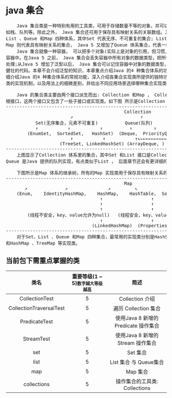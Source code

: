 # java 集合

<pre>
    Java 集合类是一种特别有用的工具类，可用于存储数量不等的对象，并可以实现常用的数据结构，
如栈、队列等。除此之外， Java 集合还可用于保存具有映射关系的关联数组。Java 集合大致可分为Set、
List 、Queue 和Map 四种体系，其中Set 代表无序、不可重复的集合; List 代表有序、重复的集合;而
Map 则代表具有映射关系的集合， Java 5 又增加了Queue 体系集合，代表一种队列集合实现。
    Java 集合就像一种容器， 可以把多个对象(实际上是对象的引用，但习惯上都称对象) "丢进"该
容器中。在Java 5 之前， Java 集合会丢失容器中所有对象的数据类型，把所有对象都当成Object 类型
处理;从Java 5 增加了泛型以后， Java 集合可以记住容器中对象的数据类型，从而可以编写出更简洁、
健壮的代码。本章不会介绍泛型的知识，本章重点介绍Java 的4 种集合体系的功能和用法。本章将详
细介绍Java 的4 种集合体系的常规功能，深入介绍各集合实现类所提供的独特功能，深入分析各实现
类的实现机制，以及用法上的细微差别，并给出不同应用场景选择哪种集合实现类的建议。

    Java 的集合类主要由两个接口派生而出: Collection 和Map ， Collection 和Map 是Java 集合框架的
根接口，这两个接口又包含了一些子接口或实现类。如下图 所示是Collection 接口、子接口及其实现类的继承树。
----------------------------------------------------------------------------------------------
                                            Collection
                        ↗                         ↑                          ↖
           Set(无序集合，元素不可重复)          Queue(队列)              List(有序集合，元素可重复)
           ↑           ↑           ↑          ↑        ↑              ↑      ↑         ↑
        (EnumSet,  SortedSet,   HashSet)  (Deque,  PriorityQueue)     ↑(ArrayList, Vector)
                        ↑           ↑           ↑↖←←←←←←←←←←←←←←←←←   ↑                ↑
                    (TreeSet, LinkedHashSet) (ArrayDeque, )    (LinkedList)         (Stack)
----------------------------------------------------------------------------------------------
    上图显示了Collection 体系里的集合，其中Set 和List 接口是Collection 接口派生的两个子接口，它们分别代表了无序集合和有序集合;
Queue 是Java 提供的队列实现，有点类似于List ， 后面章节还会有更详细的介绍，此处不再赘述。

    下图所示是Map 体系的继承树，所有的Map 实现类用于保存具有映射关系的数据( 也就是前面介绍的关联数组)。
----------------------------------------------------------------------------------------------
                                            Map
       ↗              ↗               ↗         ↖           ↖           ↖
    (Enum,    IdentityHashMap,    HashMap,    HashTable,  SortedMap,  WeakHashMap)
                                   ↑                  ↑         ↑
                                   ↑                  ↑     (TreeMap)
                                   ↑                  ↑
        (线程不安全，key、value允许为null)   (线程安全，key、value不能为null)
                                   ↑                  ↑
                                (LinkedHashMap)  (Properties)
----------------------------------------------------------------------------------------------
    对于Set、List 、Queue 和Map 四种集合，最常用的实现类分别是HashSet、TreeSet 、ArrayList 、ArrayDeque 、LinkedList 
和HashMap 、TreeMap 等实现类。
</pre>

## 当前包下需重点掌握的类
| 类名 | 重要等级(1 ~ 5)<small>数字越大等级越高</small> | 简述 |
|:----:|:----:|:----:|
| CollectionTest | 5 | Collection 介绍 |
| CollectionTraversalTest | 5 | 遍历 Collection 集合 |
| PredicateTest | 5 | 使用Java 8 新增的Predicate 操作集合 |
| StreamTest | 5 | 使用Java 8 新增的Stream 操作集合 |
| set | 5 | Set 集合 |
| list | 5 | List 集合 与 Queue集合 |
| map | 5 | Map 集合 |
| collections | 5 | 操作集合的工具类: Collections |